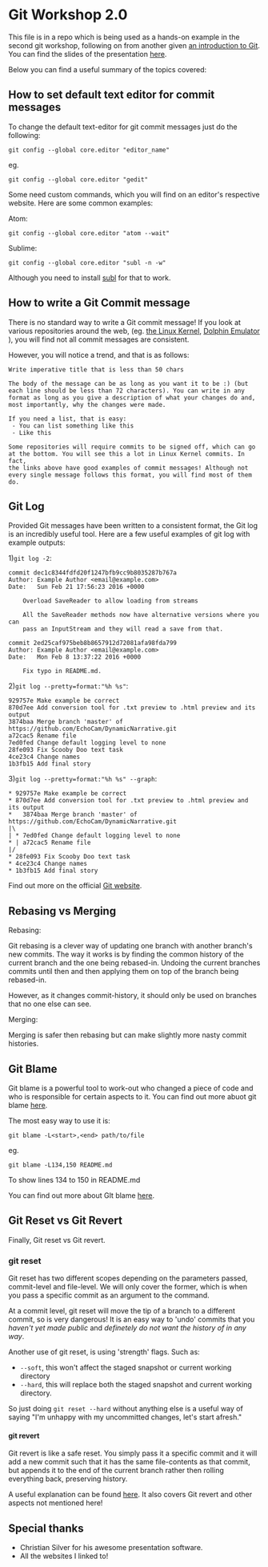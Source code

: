 Git Workshop 2.0
================

This file is in a repo which is being used as a hands-on example in the second
git workshop, following on from another given [an introduction to
Git](https://github.com/hackersatcambridge/workshops-git-intro). You can find
the slides of the presentation [here](http://codepen.io/Moosichu/pen/vGLYLp).

Below you can find a useful summary of the topics covered:

How to set default text editor for commit messages
--------------------------------------------------

To change the default text-editor for git commit messages just do the following:
```
git config --global core.editor "editor_name"
```

eg.
```
git config --global core.editor "gedit"
```

Some need custom commands, which you will find on an editor's respective
website. Here are some common examples:

Atom:
```
git config --global core.editor "atom --wait"
```

Sublime:
```
git config --global core.editor "subl -n -w"
```

Although you need to install
[subl](http://www.sublimetext.com/docs/3/osx_command_line.html) for that to
work.

How to write a Git Commit message
---------------------------------
There is no standard way to write a Git commit message! If you look at various
repositories around the web, (eg. [the Linux
Kernel](https://github.com/torvalds/linux/commits/master), [Dolphin Emulator
](https://github.com/dolphin-emu/dolphin/commits/master)), you will find not all
commit messages are consistent.

However, you will notice a trend, and that is as follows:

```
Write imperative title that is less than 50 chars

The body of the message can be as long as you want it to be :) (but
each line should be less than 72 characters). You can write in any
format as long as you give a description of what your changes do and,
most importantly, why the changes were made.

If you need a list, that is easy:
 - You can list something like this
 - Like this

Some repositories will require commits to be signed off, which can go
at the bottom. You will see this a lot in Linux Kernel commits. In fact,
the links above have good examples of commit messages! Although not
every single message follows this format, you will find most of them do.
```

Git Log
-------

Provided Git messages have been written to a consistent format, the Git log is
an incredibly useful tool. Here are a few useful examples of git log with
example outputs:

1)```git log -2```:

```
commit dec1c8344fdfd20f1247bfb9cc9b8035287b767a
Author: Example Author <email@example.com>
Date:   Sun Feb 21 17:56:23 2016 +0000

    Overload SaveReader to allow loading from streams

    All the SaveReader methods now have alternative versions where you can
    pass an InputStream and they will read a save from that.

commit 2ed25caf975beb8b8657912d72081afa98fda799
Author: Example Author <email@example.com>
Date:   Mon Feb 8 13:37:22 2016 +0000

    Fix typo in README.md.
```
2)```git log --pretty=format:"%h %s"```:

```
929757e Make example be correct
870d7ee Add conversion tool for .txt preview to .html preview and its output
3874baa Merge branch 'master' of https://github.com/EchoCam/DynamicNarrative.git
a72cac5 Rename file
7ed0fed Change default logging level to none
28fe093 Fix Scooby Doo text task
4ce23c4 Change names
1b3fb15 Add final story
```

3)```git log --pretty=format:"%h %s" --graph```:

```
* 929757e Make example be correct
* 870d7ee Add conversion tool for .txt preview to .html preview and its output
*   3874baa Merge branch 'master' of https://github.com/EchoCam/DynamicNarrative.git
|\  
| * 7ed0fed Change default logging level to none
* | a72cac5 Rename file
|/  
* 28fe093 Fix Scooby Doo text task
* 4ce23c4 Change names
* 1b3fb15 Add final story

```


Find out more on the official [Git
website](https://git-scm.com/book/en/v2/Git-Basics-Viewing-the-Commit-History).


Rebasing vs Merging
-------------------

Rebasing:

  Git rebasing is a clever way of updating one branch with another branch's new
  commits. The way it works is by finding the common history of the current
  branch and the one being rebased-in. Undoing the current branches commits
  until then and then applying them on top of the branch being rebased-in.

  However, as it changes commit-history, it should only be used on branches
  that no one else can see.

Merging:

  Merging is safer then rebasing but can make slightly more nasty commit
  histories.

Git Blame
---------

Git blame is a powerful tool to work-out who changed a piece of code and who is
responsible for certain aspects to it. You can find out more abuot git blame
[here](https://git-scm.com/docs/git-blame).

The most easy way to use it is:

```
git blame -L<start>,<end> path/to/file
```

eg.

```
git blame -L134,150 README.md
```

To show lines 134 to 150 in README.md

You can find out more about GIt blame
[here](https://git-scm.com/docs/git-blame).

Git Reset vs Git Revert
-------------------------

Finally, Git reset vs Git revert.

### git reset

Git reset has two different scopes depending on the parameters passed,
commit-level and file-level. We will only cover the former, which is when you
pass a specific commit as an argument to the command.

At a commit level, git reset will move the tip of a branch to a different commit,
so is very dangerous! It is an easy way to 'undo' commits that you *haven't yet
made public* and *definetely do not want the history of in any way*.

Another use of git reset, is using 'strength' flags. Such as:
 - ```--soft```, this won't affect the staged snapshot or current working
   directory
 - ```--hard```, this will replace both the staged snapshot and current working
   directory.

So just doing ```git reset --hard``` without anything else is a useful way of
saying "I'm unhappy with my uncommitted changes, let's start afresh."

#### git revert

Git revert is like a safe reset. You simply pass it a specific commit and it
will add a new commit such that it has the same file-contents
as that commit, but appends it to the end of the current branch rather then
rolling everything back, preserving history.

A useful explanation can be found
[here](https://www.atlassian.com/git/tutorials/resetting-checking-out-and-reverting/commit-level-operations).
It also covers Git revert and other aspects not mentioned here!


Special thanks
--------------
 - Christian Silver for his awesome presentation software.
 - All the websites I linked to!
